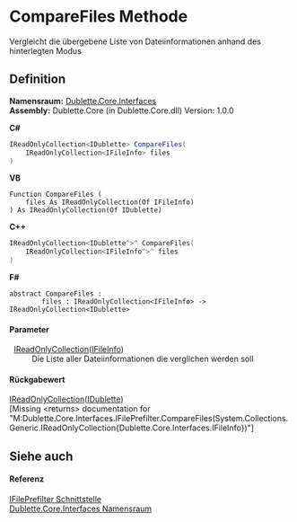 # CompareFiles Methode


Vergleicht die übergebene Liste von Dateiinformationen anhand des hinterlegten Modus



## Definition
**Namensraum:** <a href="58638396-328c-8342-0d09-e8f5f624b914">Dublette.Core.Interfaces</a>  
**Assembly:** Dublette.Core (in Dublette.Core.dll) Version: 1.0.0

**C#**
``` C#
IReadOnlyCollection<IDublette> CompareFiles(
	IReadOnlyCollection<IFileInfo> files
)
```
**VB**
``` VB
Function CompareFiles ( 
	files As IReadOnlyCollection(Of IFileInfo)
) As IReadOnlyCollection(Of IDublette)
```
**C++**
``` C++
IReadOnlyCollection<IDublette^>^ CompareFiles(
	IReadOnlyCollection<IFileInfo^>^ files
)
```
**F#**
``` F#
abstract CompareFiles : 
        files : IReadOnlyCollection<IFileInfo> -> IReadOnlyCollection<IDublette> 
```



#### Parameter
<dl><dt>  <a href="https://learn.microsoft.com/dotnet/api/system.collections.generic.ireadonlycollection-1" target="_blank" rel="noopener noreferrer">IReadOnlyCollection</a>(<a href="d9482989-6c54-4f59-09d2-458b695230c7">IFileInfo</a>)</dt><dd>Die Liste aller Dateiinformationen die verglichen werden soll</dd></dl>

#### Rückgabewert
<a href="https://learn.microsoft.com/dotnet/api/system.collections.generic.ireadonlycollection-1" target="_blank" rel="noopener noreferrer">IReadOnlyCollection</a>(<a href="64bf2057-2761-a170-439b-87e17c2dab0c">IDublette</a>)  
\[Missing &lt;returns&gt; documentation for "M:Dublette.Core.Interfaces.IFilePrefilter.CompareFiles(System.Collections.Generic.IReadOnlyCollection{Dublette.Core.Interfaces.IFileInfo})"\]

## Siehe auch


#### Referenz
<a href="85d71403-cd59-2093-86d1-420500a9ff09">IFilePrefilter Schnittstelle</a>  
<a href="58638396-328c-8342-0d09-e8f5f624b914">Dublette.Core.Interfaces Namensraum</a>  
